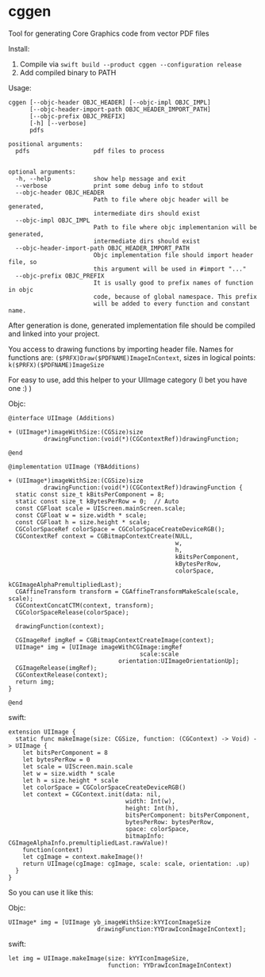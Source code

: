 # cggen

Tool for generating Core Graphics code from vector PDF files

Install:
1. Compile via `swift build --product cggen --configuration release`
2. Add compiled binary to PATH

Usage:
```
cggen [--objc-header OBJC_HEADER] [--objc-impl OBJC_IMPL]
      [--objc-header-import-path OBJC_HEADER_IMPORT_PATH]
      [--objc-prefix OBJC_PREFIX]
      [-h] [--verbose]
      pdfs

positional arguments:
  pdfs                  pdf files to process


optional arguments:
  -h, --help            show help message and exit
  --verbose             print some debug info to stdout
  --objc-header OBJC_HEADER
                        Path to file where objc header will be generated,
                        intermediate dirs should exist
  --objc-impl OBJC_IMPL
                        Path to file where objc implementanion will be generated,
                        intermediate dirs should exist
  --objc-header-import-path OBJC_HEADER_IMPORT_PATH
                        Objc implementation file should import header file, so
                        this argument will be used in #import "..."
  --objc-prefix OBJC_PREFIX
                        It is usally good to prefix names of function in objc
                        code, because of global namespace. This prefix
                        will be added to every function and constant name.
```

After generation is done, generated implementation file should be compiled 
and linked into your project. 

You access to drawing functions by importing header file.
Names for functions are: `($PRFX)Draw($PDFNAME)ImageInContext`, 
sizes in logical points: `k($PRFX)($PDFNAME)ImageSize`

For easy to use, add this helper to your UIImage category (I bet you have one :) )

Objc:
```
@interface UIImage (Additions)

+ (UIImage*)imageWithSize:(CGSize)size
          drawingFunction:(void(*)(CGContextRef))drawingFunction;

@end

@implementation UIImage (YBAdditions)

+ (UIImage*)imageWithSize:(CGSize)size
          drawingFunction:(void(*)(CGContextRef))drawingFunction {
  static const size_t kBitsPerComponent = 8;
  static const size_t kBytesPerRow = 0;  // Auto
  const CGFloat scale = UIScreen.mainScreen.scale;
  const CGFloat w = size.width * scale;
  const CGFloat h = size.height * scale;
  CGColorSpaceRef colorSpace = CGColorSpaceCreateDeviceRGB();
  CGContextRef context = CGBitmapContextCreate(NULL,
                                               w,
                                               h,
                                               kBitsPerComponent,
                                               kBytesPerRow,
                                               colorSpace,
                                               kCGImageAlphaPremultipliedLast);
  CGAffineTransform transform = CGAffineTransformMakeScale(scale, scale);
  CGContextConcatCTM(context, transform);
  CGColorSpaceRelease(colorSpace);

  drawingFunction(context);

  CGImageRef imgRef = CGBitmapContextCreateImage(context);
  UIImage* img = [UIImage imageWithCGImage:imgRef
                                     scale:scale
                               orientation:UIImageOrientationUp];
  CGImageRelease(imgRef);
  CGContextRelease(context);
  return img;
}

@end
```

swift:

```
extension UIImage {
  static func makeImage(size: CGSize, function: (CGContext) -> Void) -> UIImage {
    let bitsPerComponent = 8
    let bytesPerRow = 0
    let scale = UIScreen.main.scale
    let w = size.width * scale
    let h = size.height * scale
    let colorSpace = CGColorSpaceCreateDeviceRGB()
    let context = CGContext.init(data: nil,
                                 width: Int(w),
                                 height: Int(h),
                                 bitsPerComponent: bitsPerComponent,
                                 bytesPerRow: bytesPerRow,
                                 space: colorSpace,
                                 bitmapInfo: CGImageAlphaInfo.premultipliedLast.rawValue)!
    function(context)
    let cgImage = context.makeImage()!
    return UIImage(cgImage: cgImage, scale: scale, orientation: .up)
  }
}
```

So you can use it like this:

Objc:
```
UIImage* img = [UIImage yb_imageWithSize:kYYIconImageSize
                         drawingFunction:YYDrawIconImageInContext];
```

swift:
```
let img = UIImage.makeImage(size: kYYIconImageSize,
                            function: YYDrawIconImageInContext)
```
